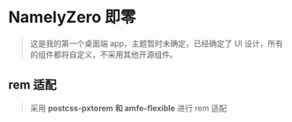# NamelyZero 即零

> 这是我的第一个桌面端 app，主题暂时未确定，已经确定了 UI 设计，所有的组件都将自定义，不采用其他开源组件。

## rem 适配

> 采用 **postcss-pxtorem 和 amfe-flexible** 进行 rem 适配
